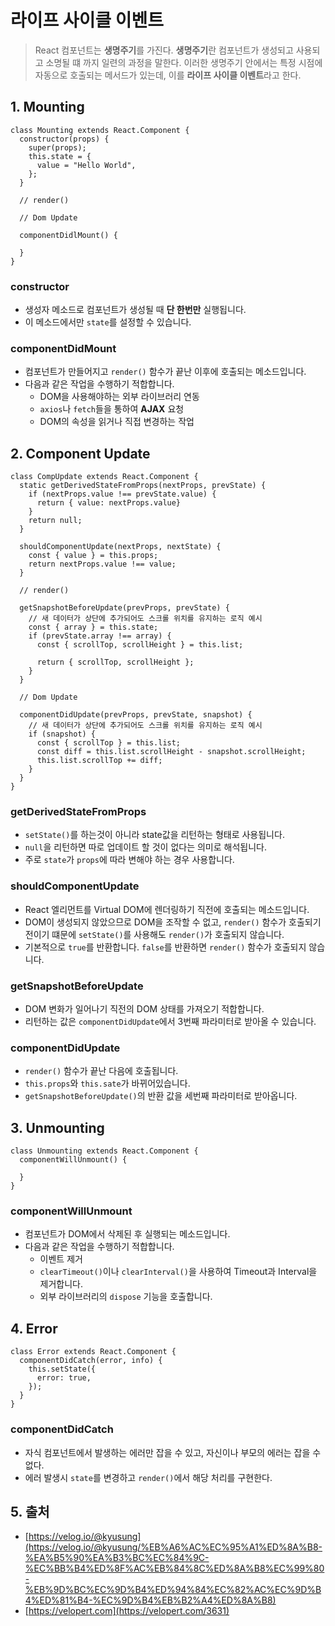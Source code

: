 # 라이프 사이클 이벤트

> React 컴포넌트는 **생명주기**를 가진다. **생명주기**란 컴포넌트가 생성되고 사용되고 소명될 떄 까지 일련의 과정을 말한다. 이러한 생명주기 안에서는 특정 시점에 자동으로 호출되는 메서드가 있는데, 이를 **라이프 사이클 이벤트**라고 한다.

## 1. Mounting

```JSX
class Mounting extends React.Component {
  constructor(props) {
    super(props);
    this.state = {
      value = "Hello World",
    };
  }

  // render()

  // Dom Update

  componentDidlMount() {
    
  }
}
```

### constructor

- 생성자 메소드로 컴포넌트가 생성될 때 **단 한번만** 실행됩니다.
- 이 메소드에서만 `state`를 설정할 수 있습니다.

### componentDidMount

- 컴포넌트가 만들어지고 `render()` 함수가 끝난 이후에 호출되는 메소드입니다. 
- 다음과 같은 작업을 수행하기 적합합니다.
    - DOM을 사용해야하는 외부 라이브러리 연동
    - `axios`나 `fetch`들을 통하여 **AJAX** 요청
    - DOM의 속성을 읽거나 직접 변경하는 작업

## 2. Component Update

```JSX
class CompUpdate extends React.Component {
  static getDerivedStateFromProps(nextProps, prevState) {
    if (nextProps.value !== prevState.value) {
      return { value: nextProps.value}
    }
    return null;
  }

  shouldComponentUpdate(nextProps, nextState) {
    const { value } = this.props;
    return nextProps.value !== value;
  }

  // render()

  getSnapshotBeforeUpdate(prevProps, prevState) {
    // 새 데이터가 상단에 추가되어도 스크롤 위치를 유지하는 로직 예시
    const { array } = this.state;
    if (prevState.array !== array) {
      const { scrollTop, scrollHeight } = this.list;

      return { scrollTop, scrollHeight };
    }
  }

  // Dom Update

  componentDidUpdate(prevProps, prevState, snapshot) {
    // 새 데이터가 상단에 추가되어도 스크롤 위치를 유지하는 로직 예시
    if (snapshot) {
      const { scrollTop } = this.list;
      const diff = this.list.scrollHeight - snapshot.scrollHeight;
      this.list.scrollTop += diff;
    }
  }
}
```

### getDerivedStateFromProps

- `setState()`를 하는것이 아니라 state값을 리턴하는 형태로 사용됩니다.
- `null`을 리턴하면 따로 업데이트 할 것이 없다는 의미로 해석됩니다.
- 주로 `state`가 `props`에 따라 변해야 하는 경우 사용합니다.

### shouldComponentUpdate

- React 엘리먼트를 Virtual DOM에 렌더링하기 직전에 호출되는 메소드입니다.
- DOM이 생성되지 않았으므로 DOM을 조작할 수 없고, `render()` 함수가 호출되기 전이기 떄문에 `setState()`를 사용해도 `render()`가 호출되지 않습니다.
- 기본적으로 `true`를 반환합니다. `false`를 반환하면 `render()` 함수가 호출되지 않습니다.

### getSnapshotBeforeUpdate

- DOM 변화가 일어나기 직전의 DOM 상태를 가져오기 적합합니다.
- 리턴하는 값은 `componentDidUpdate`에서 3번째 파라미터로 받아올 수 있습니다.

### componentDidUpdate

- `render()` 함수가 끝난 다음에 호출됩니다.
- `this.props`와 `this.sate`가 바뀌어있습니다.
- `getSnapshotBeforeUpdate()`의 반환 값을 세번째 파라미터로 받아옵니다.

## 3. Unmounting

```JSX
class Unmounting extends React.Component {
  componentWillUnmount() {

  }
}
```

### componentWillUnmount

- 컴포넌트가 DOM에서 삭제된 후 실행되는 메소드입니다.
- 다음과 같은 작업을 수행하기 적합합니다.
    - 이벤트 제거
    - `clearTimeout()`이나 `clearInterval()`을 사용하여 Timeout과 Interval을 제거합니다.
    - 외부 라이브러리의 `dispose` 기능을 호출합니다.

## 4. Error

```JSX
class Error extends React.Component {
  componentDidCatch(error, info) {
    this.setState({
      error: true,
    });
  }
}
```

### componentDidCatch

- 자식 컴포넌트에서 발생하는 에러만 잡을 수 있고, 자신이나 부모의 에러는 잡을 수 없다.
- 에러 발생시 `state`를 변경하고 `render()`에서 해당 처리를 구현한다.

## 5. 출처

 - [https://velog.io/@kyusung](https://velog.io/@kyusung/%EB%A6%AC%EC%95%A1%ED%8A%B8-%EA%B5%90%EA%B3%BC%EC%84%9C-%EC%BB%B4%ED%8F%AC%EB%84%8C%ED%8A%B8%EC%99%80-%EB%9D%BC%EC%9D%B4%ED%94%84%EC%82%AC%EC%9D%B4%ED%81%B4-%EC%9D%B4%EB%B2%A4%ED%8A%B8)
- [https://velopert.com](https://velopert.com/3631)